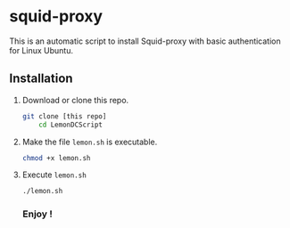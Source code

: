 # squid-proxy
This is an automatic script to install Squid-proxy with basic authentication for Linux Ubuntu.
## Installation
1. Download or clone this repo.
    ```bash
    git clone [this repo]
        cd LemonDCScript
    ```
2. Make the file `lemon.sh` is executable.
    ```bash
    chmod +x lemon.sh
    ```
3. Execute `lemon.sh`
    ```bash
    ./lemon.sh
    ```
    ### Enjoy !

